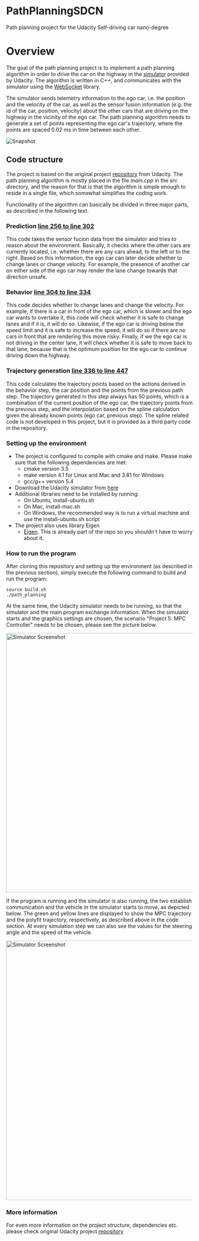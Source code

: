 # PathPlanningSDCN
Path planning project for the Udacity Self-driving car nano-degree

# Overview

The goal of the path planning project is to implement a path planning algorithm in order to drive the car on the highway in the [simulator](https://github.com/udacity/self-driving-car-sim/releases/tag/T3_v1.2) provided by Udacity. The algorithm is written in C++, and communicates with the simulator using the [WebSocket](https://en.wikipedia.org/wiki/WebSocket) library. 

The simulator sends telemetry information to the ego car, i.e. the position and the velocity of the car, as well as the sensor fusion information (e.g. the id of the car, position, velocity) about the other cars that are driving on the highway in the vicinity of the ego car. The path planning algorithm needs to generate a set of points representing the ego car's trajectory, where the points are spaced 0.02 ms in time between each other.

![Snapshot](images/snapshot1.png)

## Code structure

The project is based on the original project [repository](https://github.com/udacity/CarND-Path-Planning-Project) from Udacity. The path planning algorithm is mostly placed in the file _main.cpp_ in the _src_ directory, and the reason for that is that the algorithm is simple enough to reside in a single file, which somewhat simplifies the coding work. 

Functionality of the algorithm can basically be divided in three major parts, as described in the following text. 

### Prediction [line 256 to line 302](./src/main.cpp#L256)

This code takes the sensor fucion data from the simulator and tries to reason about the environment. Basically, it checks where the other cars are currently located, i.e. whether there are any cars ahead, to the left or to the right. Based on this information, the ego car can later decide whether to change lanes or change velocity. For example, the presence of another car on either side of the ego car may render the lane change towards that direction unsafe. 

### Behavior [line 304 to line 334](./src/main.cpp#L304)

This code decides whether to change lanes and change the velocity. For example, if there is a car in front of the ego car, which is slower and the ego car wants to overtake it, this code will check whether it is safe to change lanes and if it is, it will do so. Likewise, if the ego car is driving below the speed limit and it is safe to increase the speed, it will do so if there are no cars in front that are rendering this move risky. Finally, if we the ego car is not driving in the center lane, it will check whether it is safe to move back to that lane, because that is the optimum position for the ego car to continue driving down the highway.

### Trajectory generation [line 336 to line 447](./src/main.cpp#L336)

This code calculates the trajectory points based on the actions derived in the behavior step, the car position and the points from the previous path step. The trajectory generated in this step always has 50 points, which is a combination of the current position of the ego car, the trajectory points from the previous step, and the interpolation based on the spline calculation given the already known points (ego car, previous step). The spline related code is not developed in this project, but it is provided as a third party code in the repository. 

### Setting up the environment 
- The project is configured to compile with cmake and make. Please make sure that the following dependencies are met:
   - cmake version 3.5
   - make version 4.1 for Linux and Mac and 3.81 for Windows
   - gcc/g++ version 5.4
- Download the Udacity simulator from [here](https://github.com/udacity/self-driving-car-sim/releases/)
- Additional libraries need to be installed by running:
   - On Ubuntu, install-ubuntu.sh 
   - On Mac, install-mac.sh
   - On Windows, the recommended way is to run a virtual machine and use the install-ubuntu.sh script
- The project also uses library Eigen 
   - [Eigen](http://eigen.tuxfamily.org/index.php?title=Main_Page). This is already part of the repo so you shouldn't have to worry about it.
   
### How to run the program

After cloning this repository and setting up the environment (as described in the previous section), simply execute the following command to build and run the program:
```
source build.sh
./path_planning
```
At the same time, the Udacity simulator needs to be running, so that the simulator and the main program exchange information. When the simulator starts and the graphics settings are chosen, the scenario "Project 5: MPC Controller" needs to be chosen, please see the picture below. 

<img src="images/sim.png" width="700" alt="Simulator Screenshot" />

If the program is running and the simulator is also running, the two establish communication and the vehicle in the simulator starts to move, as depicted below. The green and yellow lines are displayed to show the MPC trajectory and the polyfit trajectory, respectively, as described above in the code section. At every simulation step we can also see the values for the steering angle and the speed of the vehicle. 

<img src="images/sim2.png" width="700" alt="Simulator Screenshot" />

### More information
For even more information on the project structure, dependencies etc. please check original Udacity project [repository](https://github.com/udacity/CarND-Path-Planning-Project)
